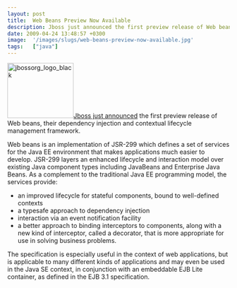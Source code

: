 ```yaml
---
layout: post
title:  Web Beans Preview Now Available
description: Jboss just announced the first preview release of Web beans, their dependency injection and contextual lifecycle management framework. Web beans is an implementation of JSR-299 which defines a set of services for the Java EE environment that makes applications much easier to develop. JSR-299 layers an enhanced lifecycle and interaction model over existing Java component types including JavaBeans and Enterprise Java Beans. As a complement to the traditional Java EE programming model, the services
date: 2009-04-24 13:48:57 +0300
image:  '/images/slugs/web-beans-preview-now-available.jpg'
tags:   ["java"]
---
```

<p><a href="http://www.jboss.org/feeds/post/first_preview_of_web_beans_available" target="_blank"><img class="alignleft size-thumbnail wp-image-798" title="jbossorg_logo_black" src="http://res.cloudinary.com/blog-jeffdouglas-com/image/upload/c_crop,h_309,w_309,x_30,y_0/h_150,w_150/v1400399624/jbossorg_logo_black_jjsubf.png" alt="jbossorg_logo_black" width="150" height="125" />Jboss just announced</a> the first preview release of Web beans, their dependency injection and contextual lifecycle management framework.</p>
<p>Web beans is an implementation of JSR-299 which defines a set of services for the Java EE environment that makes applications much easier to develop. JSR-299 layers an enhanced lifecycle and interaction model over existing Java component types including JavaBeans and Enterprise Java Beans. As a complement to the traditional Java EE programming model, the services provide:</p>
<ul>
	<li>an improved lifecycle for stateful components, bound to well-defined contexts</li>
	<li>a typesafe approach to dependency injection</li>
	<li>interaction via an event notification facility</li>
	<li>a better approach to binding interceptors to components, along with a new kind of interceptor, called a decorator, that is more appropriate for use in solving business problems.</li>
</ul>
The specification is especially useful in the context of web applications, but is applicable to many different kinds of applications and may even be used in the Java SE context, in conjunction with an embeddable EJB Lite container, as defined in the EJB 3.1 specification.
